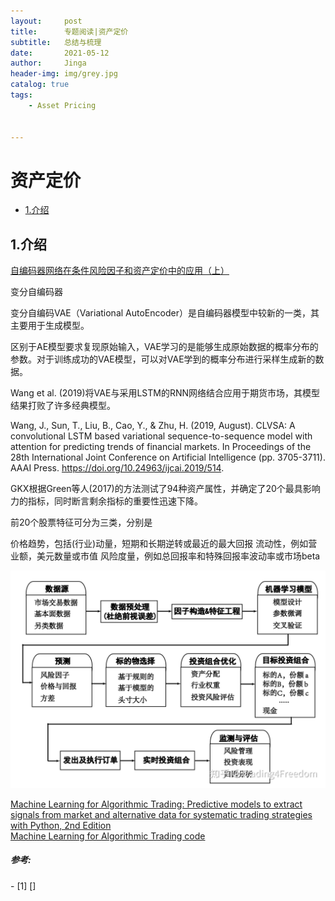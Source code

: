 ```yaml
---
layout:     post
title:      专题阅读|资产定价
subtitle:   总结与梳理
date:       2021-05-12
author:     Jinga
header-img: img/grey.jpg
catalog: true
tags:
    - Asset Pricing


---
```

# 资产定价

* [1.介绍](#1)


<h2 id="1">1.介绍</h2>


[自编码器网络在条件风险因子和资产定价中的应用（上）](https://zhuanlan.zhihu.com/p/267362008)   

变分自编码器

变分自编码VAE（Variational AutoEncoder）是自编码器模型中较新的一类，其主要用于生成模型。

区别于AE模型要求复现原始输入，VAE学习的是能够生成原始数据的概率分布的参数。对于训练成功的VAE模型，可以对VAE学到的概率分布进行采样生成新的数据。

Wang et al. (2019)将VAE与采用LSTM的RNN网络结合应用于期货市场，其模型结果打败了许多经典模型。

Wang, J., Sun, T., Liu, B., Cao, Y., & Zhu, H. (2019, August). CLVSA: A convolutional LSTM based variational sequence-to-sequence model with attention for predicting trends of financial markets. In Proceedings of the 28th International Joint Conference on Artificial Intelligence (pp. 3705-3711). AAAI Press. https://doi.org/10.24963/ijcai.2019/514.


GKX根据Green等人(2017)的方法测试了94种资产属性，并确定了20个最具影响力的指标，同时断言剩余指标的重要性迅速下降。

前20个股票特征可分为三类，分别是

价格趋势，包括(行业)动量，短期和长期逆转或最近的最大回报 流动性，例如营业额，美元数量或市值 风险度量，例如总回报率和特殊回报率波动率或市场beta   







![process.png](/img/20210512process.jpg)




[Machine Learning for Algorithmic Trading: Predictive models to extract signals from market and alternative data for systematic trading strategies with Python, 2nd Edition](https://2lib.org/book/5867328/b4c5ff)   
[Machine Learning for Algorithmic Trading code](https://github.com/packtpublishing/machine-learning-for-algorithmic-trading)   






##### 参考:
<div id="refer-anchor-1"></div>
- [1] []